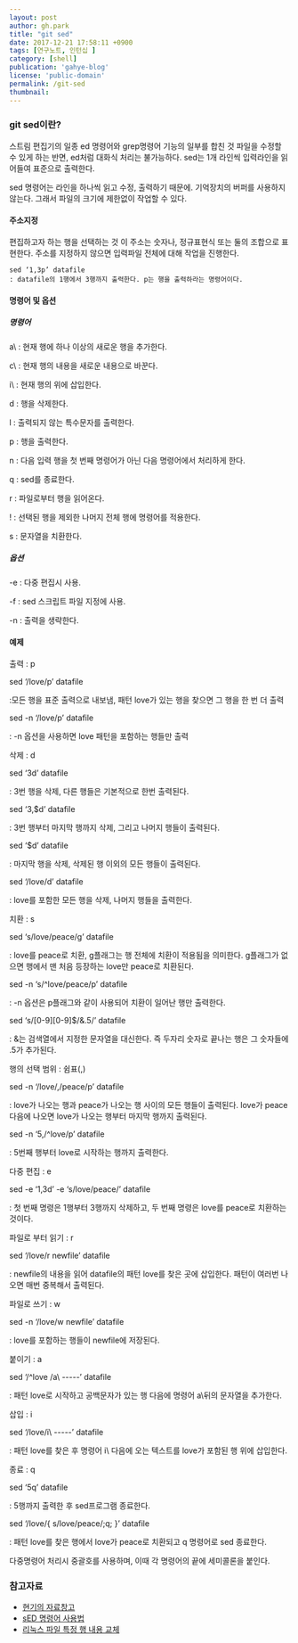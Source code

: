 ```yaml
---
layout: post
author: gh.park
title: "git sed"
date: 2017-12-21 17:58:11 +0900
tags: [연구노트, 인턴십 ]
category: [shell]
publication: 'gahye-blog'
license: 'public-domain'
permalink: /git-sed
thumbnail:
---
```


### git sed이란?

스트림 편집기의 일종
ed 명령어와 grep명령어 기능의 일부를 합친 것
파일을 수정할 수 있게 하는 반면, ed처럼 대화식 처리는 불가능하다.
sed는 1개 라인씩 입력라인을 읽어들여 표준으로 출력한다.

sed 명령어는 라인을 하나씩 읽고 수정, 출력하기 때문에. 기억장치의 버퍼를 사용하지 않는다. 그래서 파일의 크기에 제한없이 작업할 수 있다.  

#### 주소지정

편집하고자 하는 행을 선택하는 것
이 주소는 숫자나, 정규표현식 또는 둘의 조합으로 표현한다.
주소를 지정하지 않으면 입력파일 전체에 대해 작업을 진행한다.


```console
sed ‘1,3p’ datafile
: datafile의 1행에서 3행까지 출력한다. p는 행을 출력하라는 명령어이다.
```

#### 명령어 및 옵션

##### 명령어

a\ : 현재 행에 하나 이상의 새로운 행을 추가한다.

c\ : 현재 행의 내용을 새로운 내용으로 바꾼다.

i\ : 현재 행의 위에 삽입한다.

d : 행을 삭제한다.

l : 출력되지 않는 특수문자를 출력한다.

p : 행을 출력한다.

n : 다음 입력 행을 첫 번째 명령어가 아닌 다음 명령어에서 처리하게 한다.

q : sed를 종료한다.

r : 파일로부터 행을 읽어온다.

! : 선택된 행을 제외한 나머지 전체 행에 명령어를 적용한다.

s : 문자열을 치환한다.


##### 옵션

-e : 다중 편집시 사용.

-f : sed 스크립트 파일 지정에 사용.

-n : 출력을 생략한다.


#### 예제

출력 : p

sed ‘/love/p’ datafile

:모든 행을 표준 출력으로 내보냄, 패턴 love가 있는 행을 찾으면 그 행을 한 번 더 출력


sed -n ‘/love/p’ datafile

:  -n 옵션을 사용하면 love 패턴을 포함하는 행들만 출력



삭제 : d

sed ‘3d’ datafile

: 3번 행을 삭제,  다른 행들은 기본적으로 한번 출력된다.


sed ‘3,$d’ datafile

: 3번 행부터 마지막 행까지 삭제,  그리고 나머지 행들이 출력된다.


sed ‘$d’ datafile

: 마지막 행을 삭제, 삭제된 행 이외의 모든 행들이 출력된다.


sed ‘/love/d’ datafile

: love를 포함한 모든 행을 삭제,  나머지 행들을 출력한다.



 치환 : s

sed ‘s/love/peace/g’ datafile

: love를 peace로 치환,  g플래그는 행 전체에 치환이 적용됨을 의미한다. g플래그가 없으면 행에서 맨 처음 등장하는 love만 peace로 치환된다.


sed -n ‘s/^love/peace/p’ datafile

: -n 옵션은 p플래그와 같이 사용되어 치환이 일어난 행만 출력한다.


sed ‘s/[0-9][0-9]$/&.5/’ datafile

: &는 검색열에서 지정한 문자열을 대신한다. 즉 두자리 숫자로 끝나는 행은 그 숫자들에 .5가 추가된다.



행의 선택 범위 : 쉼표(,)

sed -n ‘/love/,/peace/p’ datafile

: love가 나오는 행과 peace가 나오는 행 사이의 모든 행들이 출력된다. love가 peace 다음에 나오면 love가 나오는 행부터 마지막 행까지 출력된다.


sed -n ‘5,/^love/p’ datafile

: 5번째 행부터 love로 시작하는 행까지 출력한다.



다중 편집 : e

sed -e ‘1,3d’ -e ‘s/love/peace/’ datafile

: 첫 번째 명령은 1행부터 3행까지 삭제하고, 두 번째 명령은 love를 peace로 치환하는 것이다.



파일로 부터 읽기 : r

sed ‘/love/r newfile’ datafile

: newfile의 내용을 읽어 datafile의 패턴 love를 찾은 곳에 삽입한다. 패턴이 여러번 나오면 매번 중복해서 출력된다.



파일로 쓰기 : w

sed -n ‘/love/w newfile’ datafile

: love를 포함하는 행들이 newfile에 저장된다.



붙이기 : a

sed ‘/^love /a\ -----’ datafile

: 패턴 love로 시작하고 공백문자가 있는 행 다음에 명령어 a\뒤의 문자열을 추가한다.



삽입 : i

sed ‘/love/i\ -----’ datafile

: 패턴 love를 찾은 후 명령어 i\ 다음에 오는 텍스트를 love가 포함된 행 위에 삽입한다.



종료 : q

sed ‘5q’ datafile

: 5행까지 출력한 후 sed프로그램 종료한다.


sed ‘/love/{ s/love/peace/;q; }’ datafile

: 패턴 love를 찾은 행에서 love가 peace로 치환되고 q 명령어로 sed 종료한다.

다중명령어 처리시 중괄호를 사용하며, 이때 각 명령어의 끝에 세미콜론을 붙인다.






### 참고자료
* [현기의 자료창고](http://hyunkie.tistory.com/51)
* [sED 명령어 사용법](http://linuxstory1.tistory.com/entry/SED-%EB%AA%85%EB%A0%B9%EC%96%B4-%EC%82%AC%EC%9A%A9%EB%B2%95)
* [리눅스 파일 특정 행 내용 교체](https://zetawiki.com/wiki/%EB%A6%AC%EB%88%85%EC%8A%A4_%ED%8C%8C%EC%9D%BC_%ED%8A%B9%EC%A0%95_%ED%96%89_%EB%82%B4%EC%9A%A9_%EA%B5%90%EC%B2%B4)

